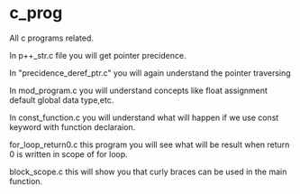 # c_prog
All c programs related.

In p++_str.c file you will get pointer precidence.

In "precidence_deref_ptr.c" you will again understand the pointer traversing

In mod_program.c you will understand concepts like float assignment default global data type,etc.

In const_function.c you will understand what will happen if we use const keyword with function declaraion.

for_loop_return0.c this program you will see what will be result when return 0 is written in scope of for loop.

block_scope.c this will show you that curly braces can be used in the main function.
